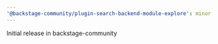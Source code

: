 ```yaml
---
'@backstage-community/plugin-search-backend-module-explore': minor
---
```


Initial release in backstage-community
